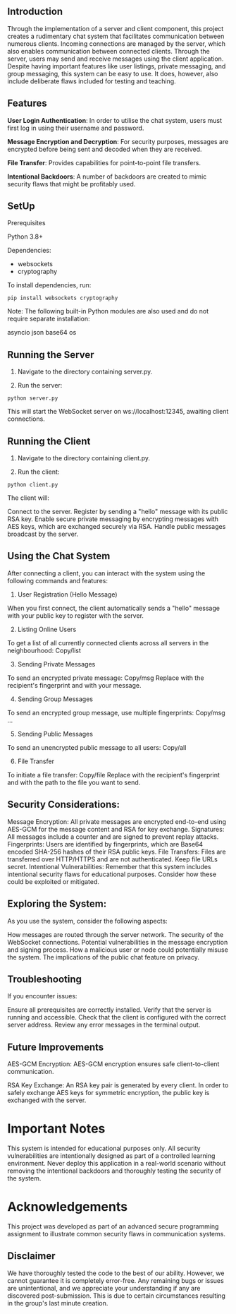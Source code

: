 ## Introduction
Through the implementation of a server and client component, this project creates a rudimentary chat system that facilitates communication between numerous clients. Incoming connections are managed by the server, which also enables communication between connected clients. Through the server, users may send and receive messages using the client application. Despite having important features like user listings, private messaging, and group messaging, this system can be easy to use. It does, however, also include deliberate flaws included for testing and teaching.


## Features
**User Login Authentication**: In order to utilise the chat system, users must first log in using their username and password.

**Message Encryption and Decryption**: For security purposes, messages are encrypted before being sent and decoded when they are received.

**File Transfer**: Provides capabilities for point-to-point file transfers.

**Intentional Backdoors**: A number of backdoors are created to mimic security flaws that might be profitably used.

## SetUp
Prerequisites

Python 3.8+

Dependencies:
- websockets
- cryptography

To install dependencies, run:

`pip install websockets cryptography`

Note: The following built-in Python modules are also used and do not require separate installation:

asyncio
json
base64
os

## Running the Server
1. Navigate to the directory containing server.py.

2. Run the server:
   
`python server.py`

This will start the WebSocket server on ws://localhost:12345, awaiting client connections.

## Running the Client
1. Navigate to the directory containing client.py.

2. Run the client:

`python client.py`

The client will:

Connect to the server.
Register by sending a "hello" message with its public RSA key.
Enable secure private messaging by encrypting messages with AES keys, which are exchanged securely via RSA.
Handle public messages broadcast by the server.

## Using the Chat System
After connecting a client, you can interact with the system using the following commands and features:

 1. User Registration (Hello Message)

When you first connect, the client automatically sends a "hello" message with your public key to register with the server.

 2. Listing Online Users

To get a list of all currently connected clients across all servers in the neighbourhood:
Copy/list


 3. Sending Private Messages

To send an encrypted private message:
Copy/msg <fingerprint> <message>
Replace <fingerprint> with the recipient's fingerprint and <message> with your message.

 4. Sending Group Messages

To send an encrypted group message, use multiple fingerprints:
Copy/msg <fingerprint1> <fingerprint2> ... <message>


 5. Sending Public Messages

To send an unencrypted public message to all users:
Copy/all <message>


 6. File Transfer

To initiate a file transfer:
Copy/file <fingerprint> <filepath>
Replace <fingerprint> with the recipient's fingerprint and <filepath> with the path to the file you want to send.

## Security Considerations:

Message Encryption: All private messages are encrypted end-to-end using AES-GCM for the message content and RSA for key exchange.
Signatures: All messages include a counter and are signed to prevent replay attacks.
Fingerprints: Users are identified by fingerprints, which are Base64 encoded SHA-256 hashes of their RSA public keys.
File Transfers: Files are transferred over HTTP/HTTPS and are not authenticated. Keep file URLs secret.
Intentional Vulnerabilities: Remember that this system includes intentional security flaws for educational purposes. Consider how these could be exploited or mitigated.

## Exploring the System:
As you use the system, consider the following aspects:

How messages are routed through the server network.
The security of the WebSocket connections.
Potential vulnerabilities in the message encryption and signing process.
How a malicious user or node could potentially misuse the system.
The implications of the public chat feature on privacy.

## Troubleshooting
If you encounter issues:

Ensure all prerequisites are correctly installed.
Verify that the server is running and accessible.
Check that the client is configured with the correct server address.
Review any error messages in the terminal output.

## Future Improvements
AES-GCM Encryption: AES-GCM encryption ensures safe client-to-client communication.

RSA Key Exchange: An RSA key pair is generated by every client. In order to safely exchange AES keys for symmetric encryption, the public key is exchanged with the server.

# Important Notes
This system is intended for educational purposes only.
All security vulnerabilities are intentionally designed as part of a controlled learning environment.
Never deploy this application in a real-world scenario without removing the intentional backdoors and thoroughly testing the security of the system.

# Acknowledgements
This project was developed as part of an advanced secure programming assignment to illustrate common security flaws in communication systems.

## Disclaimer
We have thoroughly tested the code to the best of our ability. However, we cannot guarantee it is completely error-free. Any remaining bugs or issues are unintentional, and we appreciate your understanding if any are discovered post-submission. This is due to certain circumstances resulting in the group's last minute creation. 
